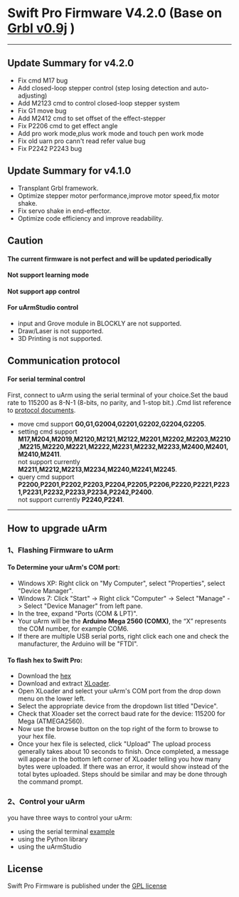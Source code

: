 # Swift Pro Firmware V4.2.0 (Base on [Grbl v0.9j](https://github.com/grbl/grbl) )

----------
## Update Summary for v4.2.0
* Fix cmd M17 bug
* Add closed-loop stepper control (step losing detection and auto-adjusting)
* Add M2123 cmd to control closed-loop stepper system
* Fix G1 move bug
* Add M2412 cmd to set offset of the effect-stepper
* Fix P2206 cmd to get effect angle
* Add pro work mode,plus work mode and touch pen work mode
* Fix old uarn pro cann't read refer value bug
* Fix P2242 P2243 bug
## Update Summary for v4.1.0
* Transplant Grbl framework.
* Optimize stepper motor performance,improve motor speed,fix motor shake.
* Fix servo shake in end-effector.
* Optimize code efficiency and improve readability.

## Caution
#### The current firmware is not perfect and will be updated periodically
#### Not support learning mode 
#### Not support app control 
#### For uArmStudio control

-  input and Grove module in BLOCKLY are not supported.
- Draw/Laser is not supported.
- 3D Printing is not supported.

## Communication protocol
#### For serial terminal control

First, connect to uArm using the serial terminal of your choice.Set the baud rate to 115200 as 8-N-1 (8-bits, no parity, and 1-stop bit.) .Cmd list reference to [protocol documents](doc/).

* move cmd support **G0,G1,G2004,G2201,G2202,G2204,G2205**.
* setting cmd support **M17,M204,M2019,M2120,M2121,M2122,M2201,M2202,M2203,M2210,M2215,M2220,M2221,M2222,M2231,M2232,M2233,M2400,M2401,M2410,M2411**.                                                                                                                                                                           
not support currently **M2211,M2212,M2213,M2234,M2240,M2241,M2245**.
* query cmd support 
**P2200,P2201,P2202,P2203,P2204,P2205,P2206,P2220,P2221,P2231,P2231,P2232,P2233,P2234,P2242,P2400**.                                                                  
not support currently **P2240,P2241**.

----------
## How to upgrade uArm

### 1、Flashing Firmware to uArm
#### To Determine your uArm's COM port:

* Windows XP: Right click on "My Computer", select "Properties", select "Device Manager".
* Windows 7: Click "Start" -> Right click "Computer" -> Select "Manage" -> Select "Device Manager" from left pane.
* In the tree, expand "Ports (COM & LPT)".
* Your uArm will be the **Arduino Mega 2560 (COMX)**, the “X” represents the COM number, for example COM6.
* If there are multiple USB serial ports, right click each one and check the manufacturer, the Arduino will be "FTDI".
#### To flash  hex to Swift Pro:

* Download the [hex](hex/)
* Download and extract [XLoader](http://xloader.russemotto.com/XLoader.zip).
* Open XLoader and select your uArm's COM port from the drop down menu on the lower left.
* Select the appropriate device from the dropdown list titled "Device".
* Check that Xloader set the correct baud rate for the device: 115200 for Mega (ATMEGA2560).
* Now use the browse button on the top right of the form to browse to your hex file.
* Once your hex file is selected, click "Upload"
The upload process generally takes about 10 seconds to finish. Once completed, a message will appear in the bottom left corner of XLoader telling you how many bytes were uploaded. If there was an error, it would show instead of the total bytes uploaded. Steps should be similar and may be done through the command prompt.

### 2、Control your uArm
you have three ways to control your uArm:

* using the serial terminal [example](example)
* using the Python library
* using the uArmStudio


## License

Swift Pro Firmware is published under the [GPL license](/LICENSE) 







